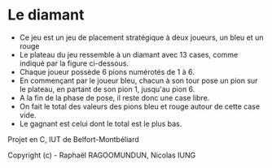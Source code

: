 # Le diamant

- Ce jeu est un jeu de placement stratégique à deux joueurs, un bleu et un rouge
- Le plateau du jeu ressemble à un diamant avec 13 cases, comme indiqué par la figure ci-dessous.
- Chaque joueur possède 6 pions numérotés de 1 à 6.
- En commençant par le joueur bleu, chacun à son tour pose un pion sur le plateau, en partant de son pion 1, jusqu'au pion 6.
- A la fin de la phase de pose, il reste donc une case libre.
- On fait le total des valeurs des pions bleu et rouge autour de cette case vide.
- Le gagnant est celui dont le total est le plus bas.


Projet en C, IUT de Belfort-Montbéliard

Copyright (c) - Raphaël RAGOOMUNDUN, Nicolas IUNG
